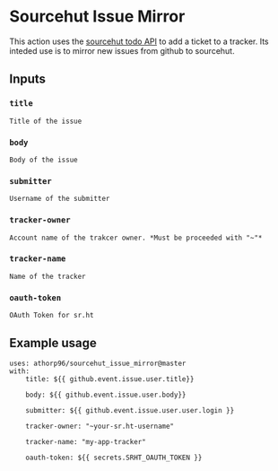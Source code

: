 # Sourcehut Issue Mirror

This action uses the [sourcehut todo API](https://man.sr.ht/todo.sr.ht/api.md) to add a ticket to a tracker.
Its inteded use is to mirror new issues from github to sourcehut.

## Inputs


### `title`
    Title of the issue
    
### `body`
    Body of the issue

### `submitter`
    Username of the submitter
    
### `tracker-owner`
    Account name of the trakcer owner. *Must be proceeded with "~"*
    
### `tracker-name`
    Name of the tracker
    
### `oauth-token`
    OAuth Token for sr.ht

## Example usage

```
uses: athorp96/sourcehut_issue_mirror@master
with:
	title: ${{ github.event.issue.user.title}}
	
	body: ${{ github.event.issue.user.body}}
	
	submitter: ${{ github.event.issue.user.user.login }}
	
	tracker-owner: "~your-sr.ht-username"
	
	tracker-name: "my-app-tracker"
	
	oauth-token: ${{ secrets.SRHT_OAUTH_TOKEN }}
```
	
